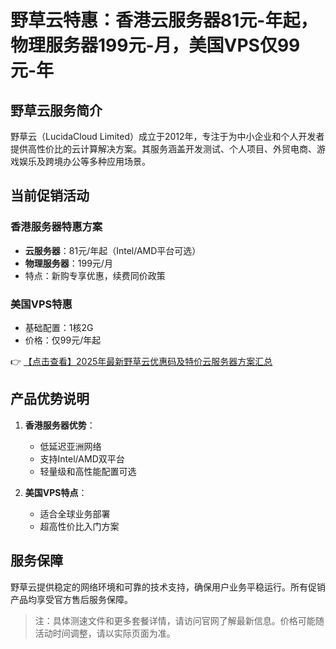 # 野草云特惠：香港云服务器81元-年起，物理服务器199元-月，美国VPS仅99元-年

## 野草云服务简介

野草云（LucidaCloud Limited）成立于2012年，专注于为中小企业和个人开发者提供高性价比的云计算解决方案。其服务涵盖开发测试、个人项目、外贸电商、游戏娱乐及跨境办公等多种应用场景。

## 当前促销活动

### 香港服务器特惠方案
- **云服务器**：81元/年起（Intel/AMD平台可选）
- **物理服务器**：199元/月
- 特点：新购专享优惠，续费同价政策

### 美国VPS特惠
- 基础配置：1核2G
- 价格：仅99元/年起

👉 [【点击查看】2025年最新野草云优惠码及特价云服务器方案汇总](https://bit.ly/yecaoyun)

## 产品优势说明

1. **香港服务器优势**：
   - 低延迟亚洲网络
   - 支持Intel/AMD双平台
   - 轻量级和高性能配置可选

2. **美国VPS特点**：
   - 适合全球业务部署
   - 超高性价比入门方案

## 服务保障

野草云提供稳定的网络环境和可靠的技术支持，确保用户业务平稳运行。所有促销产品均享受官方售后服务保障。

> 注：具体测速文件和更多套餐详情，请访问官网了解最新信息。价格可能随活动时间调整，请以实际页面为准。